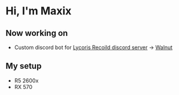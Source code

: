 # Hi, I'm Maxix

## Now working on 
- Custom discord bot for [Lycoris Recoild discord server](https://discord.gg/LycorisRecoil) -> [Walnut](https://github.com/MaxixSVK/walnut-bot)
## My setup
- R5 2600x
- RX 570

